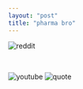 ```yaml
---
layout: "post"
title: "pharma bro"
---
```


![reddit](/myblog/images/pharmabro.jpg)

<br>

![youtube](/myblog/images/pharma.jpg)
![quote](/myblog/images/bro.jpg)

